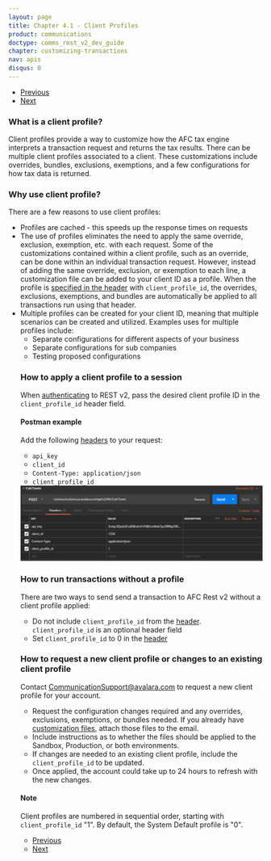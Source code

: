 ```yaml
---
layout: page
title: Chapter 4.1 - Client Profiles
product: communications
doctype: comms_rest_v2_dev_guide
chapter: customizing-transactions
nav: apis
disqus: 0
---
```


<ul class="pager">
  <li class="previous"><a href="/communications/dev-guide/customizing-transactions/"><i class="glyphicon glyphicon-chevron-left"></i>Previous</a></li>
  <li class="next"><a href="/communications/dev-guide/customizing-transactions/account-customizations/">Next<i class="glyphicon glyphicon-chevron-right"></i></a></li>
</ul>

<h3>What is a client profile?</h3>
Client profiles provide a way to customize how the AFC tax engine interprets a transaction request and returns the tax results.  There can be multiple client profiles associated to a client.  These customizations include overrides, bundles, exclusions, exemptions, and a few configurations for how tax data is returned.

<h3>Why use client profile?</h3>
There are a few reasons to use client profiles:
<ul class="dev-guide-list">
  <li>Profiles are cached - this speeds up the response times on requests</li>
  <li>The use of profiles eliminates the need to apply the same override, exclusion, exemption, etc. with each request.  Some of the customizations contained within a client profile, such as an override, can be done within an individual transaction request.  However, instead of adding the same override, exclusion, or exemption to each line, a customization file can be added to your client ID as a profile.  When the profile is <a class="dev-guide-link" href="/communications/dev-guide/getting-started/authentication/">specified in the header</a> with <code>client_profile_id</code>, the overrides, exclusions, exemptions, and bundles are automatically be applied to all transactions run using that header.</li>
  <li>Multiple profiles can be created for your client ID, meaning that multiple scenarios can be created and utilized.  Examples uses for multiple profiles include:
    <ul class="dev-guide-list">
      <li>Separate configurations for different aspects of your business</li>
      <li>Separate configurations for sub companies</li>
      <li>Testing proposed configurations</li>
    </ul></li>

<h3>How to apply a client profile to a session</h3>
When <a class="dev-guide-link" href="/communications/dev-guide/getting-started/authentication/">authenticating</a> to REST v2, pass the desired client profile ID in the <code>client_profile_id</code> header field.

<h4>Postman example</h4>
Add the following <a class="dev-guide-link" href="/communications/dev-guide/getting-started/authentication/">headers</a> to your request:
<ul class="dev-guide-list">
  <li><code>api_key</code></li>
  <li><code>client_id</code></li>
  <li><code>Content-Type: application/json</code></li>
  <li><code>client_profile_id</code></li>
</ul>
<img src="/public/images/comms/dev-guide/comms_dev_guide_2.png"/>

<h3>How to run transactions without a profile</h3>
There are two ways to send send a transaction to AFC Rest v2 without a client profile applied:
<ul class="dev-guide-list">
  <li>Do not include <code>client_profile_id</code> from the <a class="dev-guide-link" href="/communications/dev-guide/getting-started/authentication/">header</a>.  <code>client_profile_id</code> is an optional header field</li> 
  <li>Set <code>client_profile_id</code> to 0 in the <a class="dev-guide-link" href="/communications/dev-guide/getting-started/authentication/">header</a></li>
</ul> 

<h3>How to request a new client profile or changes to an existing client profile</h3>
Contact <a class="dev-guide-link" href="mailto:CommunicationSupport@avalara.com">CommunicationSupport@avalara.com</a> to request a new client profile for your account.
<ul class="dev-guide-list">
  <li>Request the configuration changes required and any overrides, exclusions, exemptions, or bundles needed.  If you already have <a class="dev-guide-link" href="/communications/dev-guide/customizing-transactions/account-customizations/">customization files</a>, attach those files to the email.</li>
  <li>Include instructions as to whether the files should be applied to the Sandbox, Production, or both environments.</li>
  <li>If changes are needed to an existing client profile, include the <code>client_profile_id</code> to be updated.</li>
  <li>Once applied, the account could take up to 24 hours to refresh with the new changes.</li>
</ul>

<h4>Note</h4>
Client profiles are numbered in sequential order, starting with <code>client_profile_id</code> "1".  By default, the System Default profile is "0".

<ul class="pager">
  <li class="previous"><a href="/communications/dev-guide/customizing-transactions/"><i class="glyphicon glyphicon-chevron-left"></i>Previous</a></li>
  <li class="next"><a href="/communications/dev-guide/customizing-transactions/account-customizations/">Next<i class="glyphicon glyphicon-chevron-right"></i></a></li>
</ul>